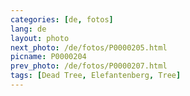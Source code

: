```yaml
---
categories: [de, fotos]
lang: de
layout: photo
next_photo: /de/fotos/P0000205.html
picname: P0000204
prev_photo: /de/fotos/P0000207.html
tags: [Dead Tree, Elefantenberg, Tree]
---
```

